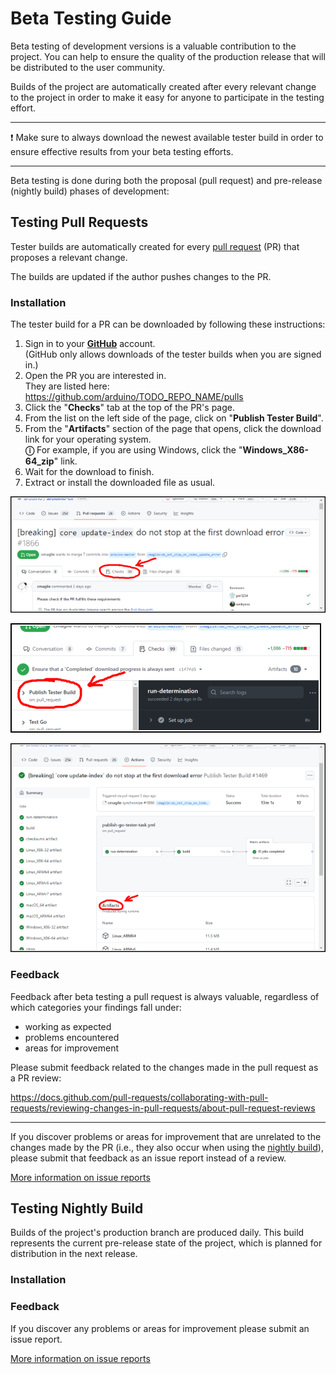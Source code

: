 <!-- Source: https://github.com/arduino/tooling-project-assets/blob/main/documentation-templates/contributor-guide/application/contributor-guide/beta-testing.md -->

# Beta Testing Guide

Beta testing of development versions is a valuable contribution to the project. You can help to ensure the quality of the production release that will be distributed to the user community.

Builds of the project are automatically created after every relevant change to the project in order to make it easy for anyone to participate in the testing effort.

---

❗ Make sure to always download the newest available tester build in order to ensure effective results from your beta testing efforts.

---

Beta testing is done during both the proposal (pull request) and pre-release (nightly build) phases of development:

## Testing Pull Requests

Tester builds are automatically created for every [pull request](https://docs.github.com/pull-requests/collaborating-with-pull-requests/proposing-changes-to-your-work-with-pull-requests/about-pull-requests) (PR) that proposes a relevant change.

The builds are updated if the author pushes changes to the PR.

### Installation

The tester build for a PR can be downloaded by following these instructions:

1. Sign in to your [**GitHub**](https://github.com/) account.<br />
   (GitHub only allows downloads of the tester builds when you are signed in.)
1. Open the PR you are interested in.<br />
   They are listed here:<br />
   https://github.com/arduino/TODO_REPO_NAME/pulls
1. Click the "**Checks**" tab at the top of the PR's page.
1. From the list on the left side of the page, click on "**Publish Tester Build**".
1. From the "**Artifacts**" section of the page that opens, click the download link for your operating system.<br />
   **ⓘ** For example, if you are using Windows, click the "**Windows_X86-64_zip**" link.
1. Wait for the download to finish.
1. Extract or install the downloaded file as usual.

![checks tab](assets/checks-tab.png)

![tester build link](assets/tester-build-link.png)

![tester build artifacts](assets/tester-build-artifacts.png)

### Feedback

Feedback after beta testing a pull request is always valuable, regardless of which categories your findings fall under:

- working as expected
- problems encountered
- areas for improvement

Please submit feedback related to the changes made in the pull request as a PR review:

https://docs.github.com/pull-requests/collaborating-with-pull-requests/reviewing-changes-in-pull-requests/about-pull-request-reviews

---

If you discover problems or areas for improvement that are unrelated to the changes made by the PR (i.e., they also occur when using the [nightly build](#testing-nightly-build)), please submit that feedback as an issue report instead of a review.

[More information on issue reports](issues.md#issue-report-guide)

## Testing Nightly Build

Builds of the project's production branch are produced daily. This build represents the current pre-release state of the project, which is planned for distribution in the next release.

### Installation

<!-- TODO: Add instructions for installation of project's nightly build -->

### Feedback

If you discover any problems or areas for improvement please submit an issue report.

[More information on issue reports](issues.md#issue-report-guide)
